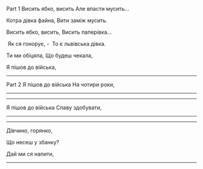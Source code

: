 Part 1
Висить ябко, висить
Але впасти мусить...

Котра дівка файна,
Вити заміж мусить.

Висить ябко, висить,
Висить паперівка...

 Як ся гонорує, -
 То є львівська дівка.

Ти ми обіцяла,
Що будеш чекала,

Я пішов до війська,

-------------

Part 2
Я пішов до війська
На чотири роки,

---------------

---------------
Я пішов до війська
Славу здобувати,

---------------

---------------

Дівчино, горянко,

Що несеш у збанку?

Дай ми ся напити,

----------------------
